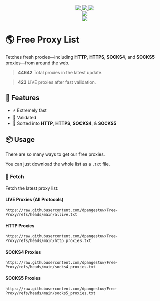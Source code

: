 <p align="center">
  <a href="https://raw.githubusercontent.com/dpangestuw/Free-Proxy/refs/heads/main/http_proxies.txt">
    <img src="https://img.shields.io/badge/Http_Proxies-39383-blue">
</a> <a href="https://raw.githubusercontent.com/dpangestuw/Free-Proxy/refs/heads/main/socks4_proxies.txt">
    <img src="https://img.shields.io/badge/Socks4_Proxies-3092-blue">
</a> <a href="https://raw.githubusercontent.com/dpangestuw/Free-Proxy/refs/heads/main/socks5_proxies.txt">
    <img src="https://img.shields.io/badge/Socks5_Proxies-2167-blue">
</a>
  <br>
  <a href="https://github.com/dpangestuw/Free-Proxy">
    <img src="https://img.shields.io/badge/All_Proxies-44642-success">
</a> <br><a href="https://raw.githubusercontent.com/dpangestuw/Free-Proxy/refs/heads/main/allive.txt">
    <img src="https://img.shields.io/badge/All_LIVE-423-brightgreen">
</a>
</p>

# 🌎 Free Proxy List
Fetches fresh proxies—including **HTTP**, **HTTPS**, **SOCKS4**, and **SOCKS5** proxies—from around the web.
> **44642** Total proxies in the latest update.

> **423** LIVE proxies after fast validation.

## 🎯 Features
* ⚡ Extremely fast
* 📝 Validated
* 📓 Sorted into **HTTP**, **HTTPS**, **SOCKS4**, & **SOCKS5**

## 📦 Usage
There are so many ways to get our free proxies.

You can just download the whole list as a `.txt` file.

### 🔑 Fetch
Fetch the latest proxy list:


#### LIVE Proxies (All Protocols)
```shell
https://raw.githubusercontent.com/dpangestuw/Free-Proxy/refs/heads/main/allive.txt
```

#### HTTP Proxies
```shell
https://raw.githubusercontent.com/dpangestuw/Free-Proxy/refs/heads/main/http_proxies.txt
```

#### SOCKS4 Proxies
```shell
https://raw.githubusercontent.com/dpangestuw/Free-Proxy/refs/heads/main/socks4_proxies.txt
```

#### SOCKS5 Proxies
```shell
https://raw.githubusercontent.com/dpangestuw/Free-Proxy/refs/heads/main/socks5_proxies.txt
```
